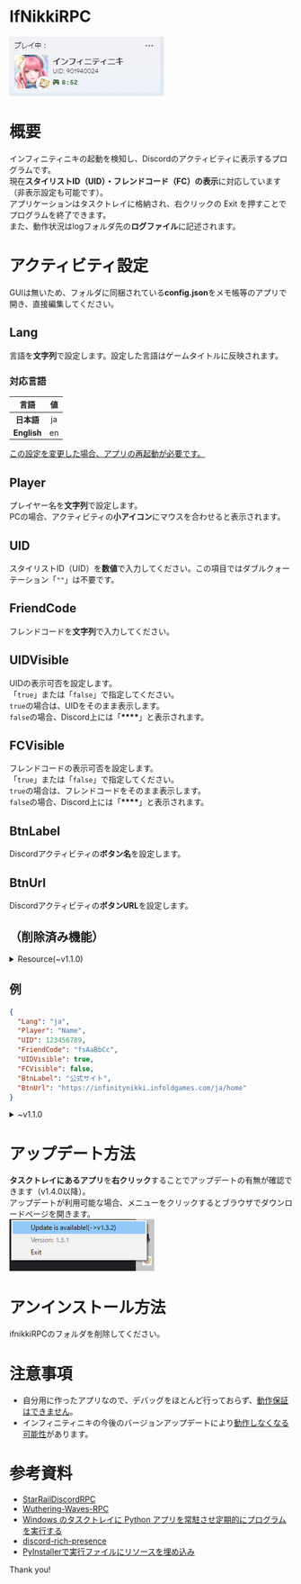 # IfNikkiRPC

![Discord Rich Presence](./img/rpc.PNG)

# 概要
インフィニティニキの起動を検知し、Discordのアクティビティに表示するプログラムです。<br>
現在**スタイリストID（UID）・フレンドコード（FC）の表示**に対応しています（非表示設定も可能です）。<br>
アプリケーションはタスクトレイに格納され、右クリックの Exit を押すことでプログラムを終了できます。<br>
また、動作状況はlogフォルダ先の**ログファイル**に記述されます。

# アクティビティ設定
GUIは無いため、フォルダに同梱されている**config.json**をメモ帳等のアプリで開き、直接編集してください。

## Lang
言語を**文字列**で設定します。設定した言語はゲームタイトルに反映されます。<br>

### 対応言語
|     言語      |  値   |
|:-----------:|:----:|
|   **日本語**   |  ja  |
| **English** |  en  |

<INS>この設定を変更した場合、アプリの再起動が必要です。</INS>

## Player
プレイヤー名を**文字列**で設定します。<br>
PCの場合、アクティビティの**小アイコン**にマウスを合わせると表示されます。

## UID
スタイリストID（UID）を**数値**で入力してください。この項目ではダブルクォーテーション「`""`」は不要です。

## FriendCode
フレンドコードを**文字列**で入力してください。

## UIDVisible
UIDの表示可否を設定します。<br>
「`true`」または「`false`」で指定してください。<br>
`true`の場合は、UIDをそのまま表示します。<br>
`false`の場合、Discord上には「__****__」と表示されます。

## FCVisible
フレンドコードの表示可否を設定します。<br>
「`true`」または「`false`」で指定してください。<br>
`true`の場合は、フレンドコードをそのまま表示します。<br>
`false`の場合、Discord上には「__****__」と表示されます。

## BtnLabel
Discordアクティビティの**ボタン名**を設定します。

## BtnUrl
Discordアクティビティの**ボタンURL**を設定します。

## （削除済み機能）
<details>
<summary>Resource(~v1.1.0)</summary>

インストール先フォルダのファイルからUIDを自動検出する手法を取っています。<br>
インフィニティニキのゲームリソースが保存されているフォルダを絶対パスで指定します。<br>
ディレクトリの移動は**バックスラッシュ2つ**「`\\`」を使ってください。

</details>

## 例
```json
{
  "Lang": "ja",
  "Player": "Name",
  "UID": 123456789,
  "FriendCode": "fsAaBbCc",
  "UIDVisible": true,
  "FCVisible": false,
  "BtnLabel": "公式サイト",
  "BtnUrl": "https://infinitynikki.infoldgames.com/ja/home"
}
```

<details>
<summary>~v1.1.0</summary>

```json
{
  "Resource": "D:\\Program Files\\InfinityNikki\\",
  "UIDVisible": true,
  "BtnLabel": "公式サイト",
  "BtnUrl": "https://infinitynikki.infoldgames.com/ja/home"
}
```

</details>

# アップデート方法
**タスクトレイにあるアプリ**を**右クリック**することでアップデートの有無が確認できます（v1.4.0以降）。<br>
アップデートが利用可能な場合、メニューをクリックするとブラウザでダウンロードページを開きます。<br>
![Update Image](./img/update_check.png)

# アンインストール方法
ifnikkiRPCのフォルダを削除してください。

# 注意事項
* 自分用に作ったアプリなので、デバッグをほとんど行っておらず、<INS>動作保証はできません</INS>。
* インフィニティニキの今後のバージョンアップデートにより<INS>動作しなくなる可能性</INS>があります。

# 参考資料
- [StarRailDiscordRPC](https://github.com/Gattxxa/StarRailDiscordRPC)
- [Wuthering-Waves-RPC](https://github.com/xAkre/Wuthering-Waves-RPC)
- [Windows のタスクトレイに Python アプリを常駐させ定期的にプログラムを実行する](https://qiita.com/bassan/items/3025eeb6fd2afa03081b)
- [discord-rich-presence](https://pypi.org/project/discord-rich-presence/)
- [PyInstallerで実行ファイルにリソースを埋め込み](https://qiita.com/firedfly/items/f6de5cfb446da4b53eeb)

Thank you!